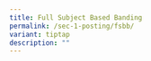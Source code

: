 ```yaml
---
title: Full Subject Based Banding
permalink: /sec-1-posting/fsbb/
variant: tiptap
description: ""
---
```

